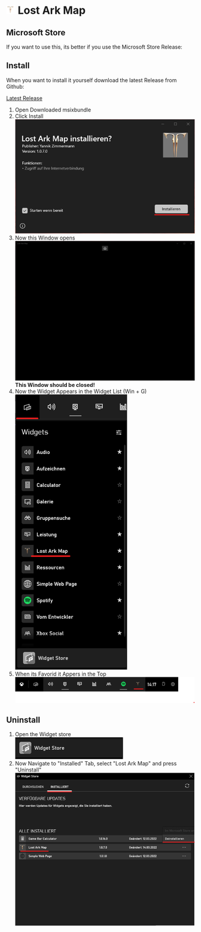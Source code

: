 # ![](LostArkMap\Assets\Square44x44Logo.targetsize-24.png) Lost Ark Map

## Microsoft Store

If you want to use this, its better if you use the Microsoft Store Release:



## Install

When you want to install it yourself download the latest Release from Github:

[Latest Release](https://github.com/Allatu/LostArkMap/releases/download/1.0/LostArkMap_1.0.7.0.msixbundle)

1. Open Downloaded msixbundle
2. Click Install
![InstallPng](https://github.com/Allatu/LostArkMap/blob/master/Assets/Install.png)
4. Now this Window opens ![](Assets\Afterinstall.png) **This Window should be closed!**
5. Now the Widget Appears in the Widget List (Win + G) ![](Assets\Widgetlist.png) 
6. When its Favorid it Appers in the Top ![](Assets\stared.png) 

## Uninstall

1. Open the Widget store <br> ![](Assets\widgetstore.png) 
2. Now Navigate to "Installed" Tab, select "Lost Ark Map" and press "Uninstall" ![](Assets\uninstall.png)  


